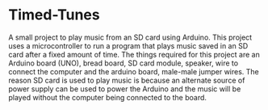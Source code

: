 # Timed-Tunes
A small project to play music from an SD card using Arduino.
This project uses a microcontroller to run a program that plays music saved in an
SD card after a fixed amount of time.
The things required for this project are an Arduino board (UNO), bread board, 
SD card module, speaker, wire to connect the computer and the arduino board, 
male-male jumper wires.
The reason SD card is used to play music is because an alternate source of power
supply can be used to power the Arduino and the music will be played without
the computer being connected to the board.
